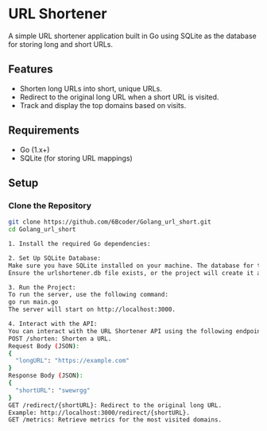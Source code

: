 # URL Shortener

A simple URL shortener application built in Go using SQLite as the database for storing long and short URLs.

## Features

- Shorten long URLs into short, unique URLs.
- Redirect to the original long URL when a short URL is visited.
- Track and display the top domains based on visits.

## Requirements

- Go (1.x+)
- SQLite (for storing URL mappings)
## Setup

### Clone the Repository

```bash
git clone https://github.com/6Bcoder/Golang_url_short.git
cd Golang_url_short

1. Install the required Go dependencies:

2. Set Up SQLite Database:
Make sure you have SQLite installed on your machine. The database for this project is stored in urlshortener.db, which you can change by editing the dbFile constant in the main.go file.
Ensure the urlshortener.db file exists, or the project will create it automatically upon running.

3. Run the Project:
To run the server, use the following command:
go run main.go
The server will start on http://localhost:3000.

4. Interact with the API:
You can interact with the URL Shortener API using the following endpoints:
POST /shorten: Shorten a URL.
Request Body (JSON):
{
  "longURL": "https://example.com"
}
Response Body (JSON):
{
  "shortURL": "swewrgg"
}
GET /redirect/{shortURL}: Redirect to the original long URL.
Example: http://localhost:3000/redirect/{shortURL}.
GET /metrics: Retrieve metrics for the most visited domains.

